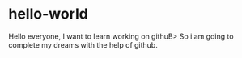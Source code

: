 # hello-world
Hello everyone, I want to learn working on githuB> So i am going to complete my dreams with the help of github.
